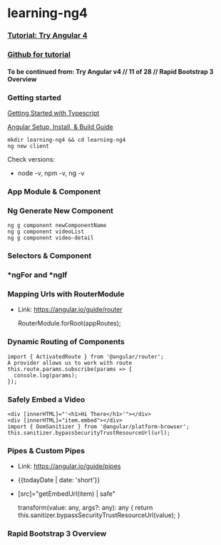 # learning-ng4

### [Tutorial: Try Angular 4](https://www.youtube.com/playlist?list=PLEsfXFp6DpzQThMU768hTZInWUqfoyTEW)
### [Github for tutorial](https://github.com/codingforentrepreneurs/Try-Angular-v4)
#### To be continued from: Try Angular v4 // 11 of 28 // Rapid Bootstrap 3 Overview

### Getting started
[Getting Started with Typescript](http://kirr.co/w0bcpk)

[Angular Setup, Install, & Build Guide](https://kirr.co/ne8vf9)

	mkdir learning-ng4 && cd learning-ng4
	ng new client

Check versions:
- node -v, npm -v, ng -v

### App Module & Component
### Ng Generate New Component
	ng g component newComponentName
	ng g component videoList
	ng g component video-detail
### Selectors & Component
### *ngFor and *ngIf
### Mapping Urls with RouterModule
- Link: https://angular.io/guide/router

	RouterModule.forRoot(appRoutes);

### Dynamic Routing of Components
	import { ActivatedRoute } from '@angular/router';
	A provider allows us to work with route
	this.route.params.subscribe(params => {
	  console.log(params);
	});
### Safely Embed a Video
	<div [innerHTML]="'<h1>Hi There</h1>'"></div>
	<div [innerHTML]="item.embed"></div>
	import { DomSanitizer } from '@angular/platform-browser';
	this.sanitizer.bypassSecurityTrustResourceUrl(url);
### Pipes & Custom Pipes
- Link: https://angular.io/guide/pipes
- {{todayDate | date: 'short'}}
- [src]="getEmbedUrl(item) | safe"
	
	transform(value: any, args?: any): any {
		return this.sanitizer.bypassSecurityTrustResourceUrl(value);
	}

### Rapid Bootstrap 3 Overview
























